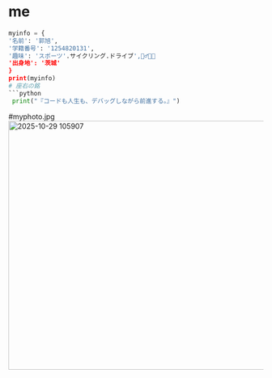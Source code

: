 # me
```python
myinfo = {
'名前': '郭旭',
'学籍番号': '1254820131',
'趣味': 'スポーツ'.サイクリング.ドライブ',🚴‍♂️🏀🚗
'出身地': '茨城'
}
print(myinfo)
# 座右の銘
```python
 print("『コードも人生も、デバッグしながら前進する。』")
```
#myphoto.jpg
<img width="736" height="492" alt=" 2025-10-29 105907" src="https://github.com/user-attachments/assets/9d84870c-2c0f-4279-b233-dd052aba1b3e" />

